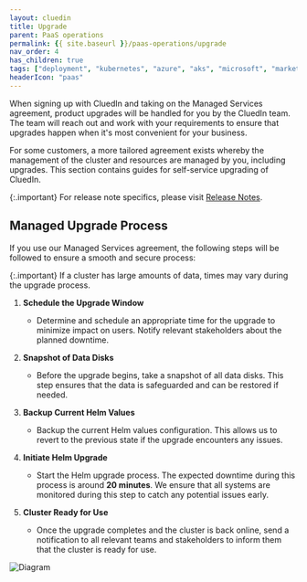 ```yaml
---
layout: cluedin
title: Upgrade
parent: PaaS operations
permalink: {{ site.baseurl }}/paas-operations/upgrade
nav_order: 4
has_children: true
tags: ["deployment", "kubernetes", "azure", "aks", "microsoft", "marketplace", "azure-marketplace"]
headerIcon: "paas"
---
```


When signing up with CluedIn and taking on the Managed Services agreement, product upgrades will be handled for you by the CluedIn team. The team will reach out and work with your requirements to ensure that upgrades happen when it's most convenient for your business.

For some customers, a more tailored agreement exists whereby the management of the cluster and resources are managed by you, including upgrades. This section contains guides for self-service upgrading of CluedIn.

{:.important}
For release note specifics, please visit [Release Notes](/release-notes).

## Managed Upgrade Process

If you use our Managed Services agreement, the following steps will be followed to ensure a smooth and secure process:

{:.important}
If a cluster has large amounts of data, times may vary during the upgrade process.

1. **Schedule the Upgrade Window**  
   - Determine and schedule an appropriate time for the upgrade to minimize impact on users. Notify relevant stakeholders about the planned downtime.

2. **Snapshot of Data Disks**  
   - Before the upgrade begins, take a snapshot of all data disks. This step ensures that the data is safeguarded and can be restored if needed.

3. **Backup Current Helm Values**  
   - Backup the current Helm values configuration. This allows us to revert to the previous state if the upgrade encounters any issues.

4. **Initiate Helm Upgrade**  
   - Start the Helm upgrade process. The expected downtime during this process is around **20 minutes**. We ensure that all systems are monitored during this step to catch any potential issues early.

5. **Cluster Ready for Use**  
   - Once the upgrade completes and the cluster is back online, send a notification to all relevant teams and stakeholders to inform them that the cluster is ready for use.

  ![Diagram](../assets/images/upgrade/upgrade-process-diagram.png)
